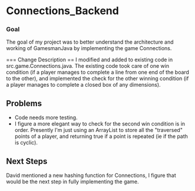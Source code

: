 Connections\_Backend
====================

### Goal

The goal of my project was to better understand the architecture and working of GamesmanJava by implementing the game Connections.

=== Change Description == I modified and added to existing code in src.game.Connections.java. The existing code took care of one win condition (if a player manages to complete a line from one end of the board to the other), and implemented the check for the other winning condition (if a player manages to complete a closed box of any dimensions).

Problems
--------

-   Code needs more testing.
-   I figure a more elegant way to check for the second win condition is in order. Presently I'm just using an ArrayList to store all the "traversed" points of a player, and returning true if a point is repeated (ie if the path is cyclic).

Next Steps
----------

David mentioned a new hashing function for Connections, I figure that would be the next step in fully implementing the game.
